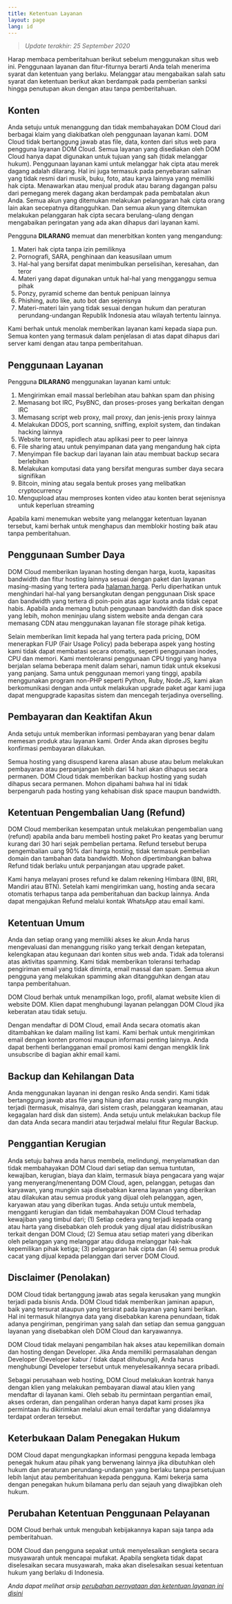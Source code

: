 ```yaml
---
title: Ketentuan Layanan
layout: page
lang: id
---
```


> *Update terakhir: 25 September 2020*

Harap membaca pemberitahuan berikut sebelum menggunakan situs web ini. Penggunaan layanan dan fitur-fiturnya berarti Anda telah menerima syarat dan ketentuan yang berlaku. Melanggar atau mengabaikan salah satu syarat dan ketentuan berikut akan berdampak pada pemberian sanksi hingga penutupan akun dengan atau tanpa pemberitahuan.

## Konten

Anda setuju untuk menanggung dan tidak membahayakan DOM Cloud dari berbagai klaim yang diakibatkan oleh penggunaan layanan kami. DOM Cloud tidak bertanggung jawab atas file, data, konten dari situs web para pengguna layanan DOM Cloud. Semua layanan yang disediakan oleh DOM Cloud hanya dapat digunakan untuk tujuan yang sah (tidak melanggar hukum). Penggunaan layanan kami untuk melanggar hak cipta atau merek dagang adalah dilarang. Hal ini juga termasuk pada penyebaran salinan yang tidak resmi dari musik, buku, foto, atau karya lainnya yang memiliki hak cipta. Menawarkan atau menjual produk atau barang dagangan palsu dari pemegang merek dagang akan berdampak pada pembatalan akun Anda. Semua akun yang ditemukan melakukan pelanggaran hak cipta orang lain akan secepatnya ditangguhkan. Dan semua akun yang ditemukan melakukan pelanggaran hak cipta secara berulang-ulang dengan mengabaikan peringatan yang ada akan dihapus dari layanan kami.

Pengguna **DILARANG** memuat dan menerbitkan konten yang mengandung:

1. Materi hak cipta tanpa izin pemiliknya
2. Pornografi, SARA, penghinaan dan keasusilaan umum
3. Hal-hal yang bersifat dapat menimbulkan perselisihan, keresahan, dan teror
4. Materi yang dapat digunakan untuk hal-hal yang mengganggu semua pihak
5. Ponzy, pyramid scheme dan bentuk penipuan lainnya
6. Phishing, auto like, auto bot dan sejenisnya
7. Materi-materi lain yang tidak sesuai dengan hukum dan peraturan perundang-undangan Republik Indonesia atau wilayah tertentu lainnya.

Kami berhak untuk menolak memberikan layanan kami kepada siapa pun. Semua konten yang termasuk dalam penjelasan di atas dapat dihapus dari server kami dengan atau tanpa pemberitahuan.

## Penggunaan Layanan

Pengguna **DILARANG** menggunakan layanan kami untuk:

1. Mengirimkan email massal berlebihan atau bahkan spam dan phising
2. Memasang bot IRC, PsyBNC, dan proses-proses yang berkaitan dengan IRC
3. Memasang script web proxy, mail proxy, dan jenis-jenis proxy lainnya
4. Melakukan DDOS, port scanning, sniffing, exploit system, dan tindakan hacking lainnya
5. Website torrent, rapidlech atau aplikasi peer to peer lainnya
6. File sharing atau untuk penyimpanan data yang mengandung hak cipta
7. Menyimpan file backup dari layanan lain atau membuat backup secara berlebihan
8. Melakukan komputasi data yang bersifat menguras sumber daya secara signifikan
9. Bitcoin, mining atau segala bentuk proses yang melibatkan cryptocurrency
10. Mengupload atau memproses konten video atau konten berat sejenisnya untuk keperluan streaming

Apabila kami menemukan website yang melanggar ketentuan layanan tersebut, kami berhak untuk menghapus dan memblokir hosting baik atau tanpa pemberitahuan.

## Penggunaan Sumber Daya

DOM Cloud memberikan layanan hosting dengan harga, kuota, kapasitas bandwidth dan fitur hosting lainnya sesuai dengan paket dan layanan masing-masing yang tertera pada [halaman harga](/price). Perlu diperhatikan untuk menghindari hal-hal yang bersangkutan dengan penggunaan Disk space dan bandwidth yang tertera di poin-poin atas agar kuota anda tidak cepat habis. Apabila anda memang butuh penggunaan bandwidth dan disk space yang lebih, mohon meninjau ulang sistem website anda dengan cara memasang CDN atau menggunakan layanan file storage pihak ketiga.

Selain memberikan limit kepada hal yang tertera pada pricing, DOM menerapkan FUP (Fair Usage Policy) pada beberapa aspek yang hosting kami tidak dapat membatasi secara otomatis, seperti penggunaan inodes, CPU dan memori. Kami mentoleransi penggunaan CPU tinggi yang hanya berjalan selama beberapa menit dalam sehari, namun tidak untuk eksekusi yang panjang. Sama untuk penggunaan memori yang tinggi, apabila menggunakan program non-PHP seperti Python, Ruby, Node.JS, kami akan berkomunikasi dengan anda untuk melakukan upgrade paket agar kami juga dapat mengupgrade kapasitas sistem dan mencegah terjadinya overselling.


## Pembayaran dan Keaktifan Akun

Anda setuju untuk memberikan informasi pembayaran yang benar dalam memesan produk atau layanan kami. Order Anda akan diproses begitu konfirmasi pembayaran dilakukan.

Semua hosting yang disuspend karena alasan abuse atau belum melakukan pembayaran atau perpanjangan lebih dari 14 hari akan dihapus secara permanen. DOM Cloud tidak memberikan backup hosting yang sudah dihapus secara permanen. Mohon dipahami bahwa hal ini tidak berpengaruh pada hosting yang kehabisan disk space maupun bandwidth.

## Ketentuan Pengembalian Uang (Refund)

DOM Cloud memberikan kesempatan untuk melakukan pengembalian uang (refund) apabila anda baru membeli hosting paket Pro keatas yang berumur kurang dari 30 hari sejak pembelian pertama. Refund tersebut berupa pengembalian uang 90% dari harga hosting, tidak termasuk pembelian domain dan tambahan data bandwidth. Mohon dipertimbangkan bahwa Refund tidak berlaku untuk perpanjangan atau upgrade paket.

Kami hanya melayani proses refund ke dalam rekening Himbara (BNI, BRI, Mandiri atau BTN). Setelah kami mengirimkan uang, hosting anda secara otomatis terhapus tanpa ada pemberitahuan dan backup lainnya. Anda dapat mengajukan Refund melalui kontak WhatsApp atau email kami.

## Ketentuan Umum

Anda dan setiap orang yang memiliki akses ke akun Anda harus mengevaluasi dan menanggung risiko yang terkait dengan ketepatan, kelengkapan atau kegunaan dari konten situs web anda.
Tidak ada toleransi atas aktivitas spamming. Kami tidak memberikan toleransi terhadap pengiriman email yang tidak diminta, email massal dan spam. Semua akun pengguna yang melakukan spamming akan ditangguhkan dengan atau tanpa pemberitahuan.

DOM Cloud berhak untuk menampilkan logo, profil, alamat website klien di website DOM. Klien dapat menghubungi layanan pelanggan DOM Cloud jika keberatan atau tidak setuju.

Dengan mendaftar di DOM Cloud, email Anda secara otomatis akan ditambahkan ke dalam mailing list kami. Kami berhak untuk mengirimkan email dengan konten promosi maupun informasi penting lainnya. Anda dapat berhenti berlangganan email promosi kami dengan mengklik link unsubscribe di bagian akhir email kami.

## Backup dan Kehilangan Data

Anda menggunakan layanan ini dengan resiko Anda sendiri. Kami tidak bertanggung jawab atas file yang hilang dan atau rusak yang mungkin terjadi (termasuk, misalnya, dari sistem crash, pelanggaran keamanan, atau kegagalan hard disk dan sistem). Anda setuju untuk melakukan backup file dan data Anda secara mandiri atau terjadwal melalui fitur Regular Backup.

## Penggantian Kerugian

Anda setuju bahwa anda harus membela, melindungi, menyelamatkan dan tidak membahayakan DOM Cloud dari setiap dan semua tuntutan, kewajiban, kerugian, biaya dan klaim, termasuk biaya pengacara yang wajar yang menyerang/menentang DOM Cloud, agen, pelanggan, petugas dan karyawan, yang mungkin saja disebabkan karena layanan yang diberikan atau dilakukan atau semua produk yang dijual oleh pelanggan, agen, karyawan atau yang diberikan tugas. Anda setuju untuk membela, mengganti kerugian dan tidak membahayakan DOM Cloud terhadap kewajiban yang timbul dari; (1) Setiap cedera yang terjadi kepada orang atau harta yang disebabkan oleh produk yang dijual atau didistribusikan terkait dengan DOM Cloud; (2) Semua atau setiap materi yang diberikan oleh pelanggan yang melanggar atau diduga melanggar hak-hak kepemilikan pihak ketiga; (3) pelanggaran hak cipta dan (4) semua produk cacat yang dijual kepada pelanggan dari server DOM Cloud.

## Disclaimer (Penolakan)

DOM Cloud tidak bertanggung jawab atas segala kerusakan yang mungkin terjadi pada bisnis Anda. DOM Cloud tidak memberikan jaminan apapun, baik yang tersurat ataupun yang tersirat pada layanan yang kami berikan. Hal ini termasuk hilangnya data yang disebabkan karena penundaan, tidak adanya pengiriman, pengiriman yang salah dan setiap dan semua gangguan layanan yang disebabkan oleh DOM Cloud dan karyawannya.

DOM Cloud tidak melayani pengambilan hak akses atau kepemilikan domain dan hosting dengan Developer. Jika Anda memiliki permasalahan dengan Developer (Developer kabur / tidak dapat dihubungi), Anda harus menghubungi Developer tersebut untuk menyelesaikannya secara pribadi.

Sebagai perusahaan web hosting, DOM Cloud melakukan kontrak hanya dengan klien yang melakukan pembayaran diawal atau klien yang mendaftar di layanan kami. Oleh sebab itu permintaan pergantian email, akses orderan, dan pengalihan orderan hanya dapat kami proses jika permintaan itu dikirimkan melalui akun email terdaftar yang didalamnya terdapat orderan tersebut.

## Keterbukaan Dalam Penegakan Hukum

DOM Cloud dapat mengungkapkan informasi pengguna kepada lembaga penegak hukum atau pihak yang berwenang lainnya jika dibutuhkan oleh hukum dan peraturan perundang-undangan yang berlaku tanpa persetujuan lebih lanjut atau pemberitahuan kepada pengguna. Kami bekerja sama dengan penegakan hukum bilamana perlu dan sejauh yang diwajibkan oleh hukum.

## Perubahan Ketentuan Penggunaan Pelayanan

DOM Cloud berhak untuk mengubah kebijakannya kapan saja tanpa ada pemberitahuan.

DOM Cloud dan pengguna sepakat untuk menyelesaikan sengketa secara musyawarah untuk mencapai mufakat. Apabila sengketa tidak dapat diselesaikan secara musyawarah, maka akan diselesaikan sesuai ketentuan hukum yang berlaku di Indonesia.

*Anda dapat melihat arsip [perubahan pernyataan dan ketentuan layanan ini disini](https://github.com/domcloud/dom-site/commits/master/service.md)*